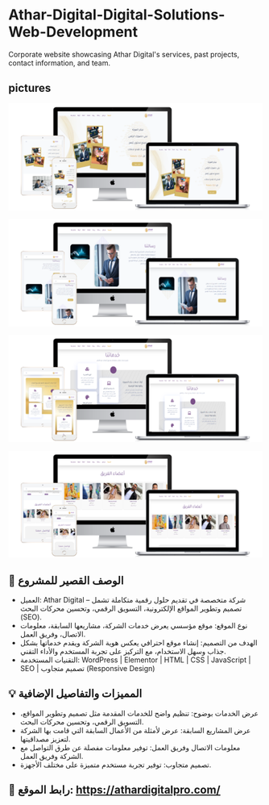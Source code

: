 # Athar-Digital-Digital-Solutions-Web-Development
Corporate website showcasing Athar Digital's services, past projects, contact information, and team.
## pictures
![loading..](1.png)

![loading..](2.png)

![loading..](3.png)

![loading..](4.png)




## 📝 الوصف القصير للمشروع
- العميل: Athar Digital  – شركة متخصصة في تقديم حلول رقمية متكاملة تشمل تصميم وتطوير المواقع الإلكترونية، التسويق الرقمي، وتحسين محركات البحث (SEO).
- نوع الموقع: موقع مؤسسي يعرض خدمات الشركة، مشاريعها السابقة، معلومات الاتصال، وفريق العمل.
- الهدف من التصميم: إنشاء موقع احترافي يعكس هوية الشركة ويقدم خدماتها بشكل جذاب وسهل الاستخدام، مع التركيز على تجربة المستخدم والأداء التقني.
- التقنيات المستخدمة: WordPress | Elementor | HTML | CSS | JavaScript | SEO | تصميم متجاوب (Responsive Design)

## 💡 المميزات والتفاصيل الإضافية
- عرض الخدمات بوضوح: تنظيم واضح للخدمات المقدمة مثل تصميم وتطوير المواقع، التسويق الرقمي، وتحسين محركات البحث.
- عرض المشاريع السابقة: عرض لأمثلة من الأعمال السابقة التي قامت بها الشركة لتعزيز مصداقيتها.
- معلومات الاتصال وفريق العمل: توفير معلومات مفصلة عن طرق التواصل مع الشركة وفريق العمل.
- تصميم متجاوب: توفير تجربة مستخدم متميزة على مختلف الأجهزة.

## 🔗 رابط الموقع: https://athardigitalpro.com/


  
